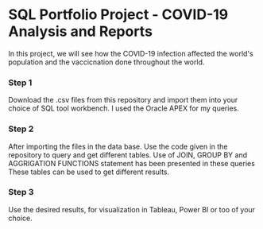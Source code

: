 # SQL Portfolio Project - COVID-19 Analysis and Reports

In this project, we will see how the COVID-19 infection affected the world's population and the vaccicnation done throughout the world.

### Step 1
Download the .csv files from this repository and import them into your choice of SQL tool workbench. 
I used the Oracle APEX for my queries. 

### Step 2 
After importing the files in the data base. Use the code given in the repository to query and get different tables.
Use of JOIN, GROUP BY and AGGRIGATION FUNCTIONS statement has been presented in these queries
These tables can be used to get different results. 

### Step 3 
Use the desired results, for visualization in Tableau, Power BI or too of your choice. 
